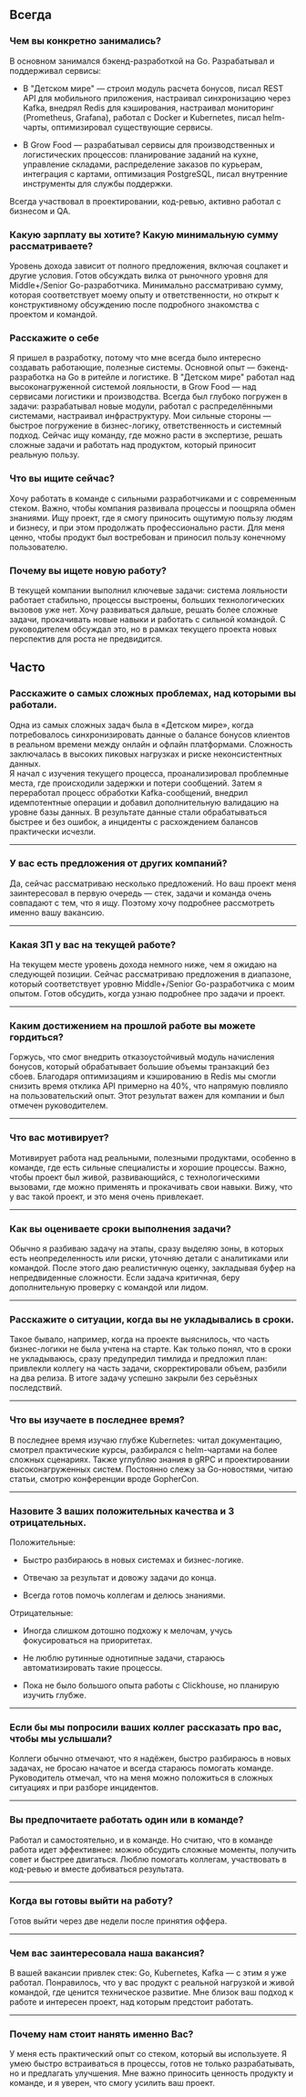 ## Всегда
### Чем вы конкретно занимались?
В основном занимался бэкенд-разработкой на Go. Разрабатывал и поддерживал сервисы:

- В "Детском мире" — строил модуль расчета бонусов, писал REST API для мобильного приложения, настраивал синхронизацию через Kafka, внедрял Redis для кэширования, настраивал мониторинг (Prometheus, Grafana), работал с Docker и Kubernetes, писал helm-чарты, оптимизировал существующие сервисы.
    
- В Grow Food — разрабатывал сервисы для производственных и логистических процессов: планирование заданий на кухне, управление складами, распределение заказов по курьерам, интеграция с картами, оптимизация PostgreSQL, писал внутренние инструменты для службы поддержки.
    

Всегда участвовал в проектировании, код-ревью, активно работал с бизнесом и QA.
### Какую зарплату вы хотите? Какую минимальную сумму рассматриваете?

Уровень дохода зависит от полного предложения, включая соцпакет и другие условия. Готов обсуждать вилка от рыночного уровня для Middle+/Senior Go-разработчика. Минимально рассматриваю сумму, которая соответствует моему опыту и ответственности, но открыт к конструктивному обсуждению после подробного знакомства с проектом и командой.
### Расскажите о себе

Я пришел в разработку, потому что мне всегда было интересно создавать работающие, полезные системы. Основной опыт — бэкенд-разработка на Go в ритейле и логистике. В "Детском мире" работал над высоконагруженной системой лояльности, в Grow Food — над сервисами логистики и производства. Всегда был глубоко погружен в задачи: разрабатывал новые модули, работал с распределёнными системами, настраивал инфраструктуру. Мои сильные стороны — быстрое погружение в бизнес-логику, ответственность и системный подход. Сейчас ищу команду, где можно расти в экспертизе, решать сложные задачи и работать над продуктом, который приносит реальную пользу.
### Что вы ищите сейчас?
Хочу работать в команде с сильными разработчиками и с современным стеком. Важно, чтобы компания развивала процессы и поощряла обмен знаниями. Ищу проект, где я смогу приносить ощутимую пользу людям и бизнесу, и при этом продолжать профессионально расти. Для меня ценно, чтобы продукт был востребован и приносил пользу конечному пользователю.
### Почему вы ищете новую работу?

В текущей компании выполнил ключевые задачи: система лояльности работает стабильно, процессы выстроены, больших технологических вызовов уже нет. Хочу развиваться дальше, решать более сложные задачи, прокачивать новые навыки и работать с сильной командой. С руководителем обсуждал это, но в рамках текущего проекта новых перспектив для роста не предвидится.
##  Часто
### Расскажите о самых сложных проблемах, над которыми вы работали.

Одна из самых сложных задач была в «Детском мире», когда потребовалось синхронизировать данные о балансе бонусов клиентов в реальном времени между онлайн и офлайн платформами. Сложность заключалась в высоких пиковых нагрузках и риске неконсистентных данных.  
Я начал с изучения текущего процесса, проанализировал проблемные места, где происходили задержки и потери сообщений. Затем я переработал процесс обработки Kafka-сообщений, внедрил идемпотентные операции и добавил дополнительную валидацию на уровне базы данных. В результате данные стали обрабатываться быстрее и без ошибок, а инциденты с расхождением балансов практически исчезли.

---

### У вас есть предложения от других компаний?

Да, сейчас рассматриваю несколько предложений. Но ваш проект меня заинтересовал в первую очередь — стек, задачи и команда очень совпадают с тем, что я ищу. Поэтому хочу подробнее рассмотреть именно вашу вакансию.

---

### Какая ЗП у вас на текущей работе?

На текущем месте уровень дохода немного ниже, чем я ожидаю на следующей позиции. Сейчас рассматриваю предложения в диапазоне, который соответствует уровню Middle+/Senior Go-разработчика с моим опытом. Готов обсудить, когда узнаю подробнее про задачи и проект.

---

### Каким достижением на прошлой работе вы можете гордиться?

Горжусь, что смог внедрить отказоустойчивый модуль начисления бонусов, который обрабатывает большие объемы транзакций без сбоев. Благодаря оптимизациям и кэшированию в Redis мы смогли снизить время отклика API примерно на 40%, что напрямую повлияло на пользовательский опыт. Этот результат важен для компании и был отмечен руководителем.

---

### Что вас мотивирует?

Мотивирует работа над реальными, полезными продуктами, особенно в команде, где есть сильные специалисты и хорошие процессы. Важно, чтобы проект был живой, развивающийся, с технологическими вызовами, где можно применять и прокачивать свои навыки. Вижу, что у вас такой проект, и это меня очень привлекает.

---

### Как вы оцениваете сроки выполнения задачи?

Обычно я разбиваю задачу на этапы, сразу выделяю зоны, в которых есть неопределенность или риски, уточняю детали с аналитиками или командой. После этого даю реалистичную оценку, закладывая буфер на непредвиденные сложности. Если задача критичная, беру дополнительную проверку с командой или лидом.

---

### Расскажите о ситуации, когда вы не укладывались в сроки.

Такое бывало, например, когда на проекте выяснилось, что часть бизнес-логики не была учтена на старте. Как только понял, что в сроки не укладываюсь, сразу предупредил тимлида и предложил план: привлекли коллегу на часть задачи, скорректировали объем, разбили на два релиза. В итоге задачу успешно закрыли без серьёзных последствий.

---

### Что вы изучаете в последнее время?

В последнее время изучаю глубже Kubernetes: читал документацию, смотрел практические курсы, разбирался с helm-чартами на более сложных сценариях. Также углубляю знания в gRPC и проектировании высоконагруженных систем. Постоянно слежу за Go-новостями, читаю статьи, смотрю конференции вроде GopherCon.

---

### Назовите 3 ваших положительных качества и 3 отрицательных.

Положительные:

- Быстро разбираюсь в новых системах и бизнес-логике.
    
- Отвечаю за результат и довожу задачи до конца.
    
- Всегда готов помочь коллегам и делюсь знаниями.
    

Отрицательные:

- Иногда слишком дотошно подхожу к мелочам, учусь фокусироваться на приоритетах.
    
- Не люблю рутинные однотипные задачи, стараюсь автоматизировать такие процессы.
    
- Пока не было большого опыта работы с Clickhouse, но планирую изучить глубже.
    

---

### Если бы мы попросили ваших коллег рассказать про вас, чтобы мы услышали?

Коллеги обычно отмечают, что я надёжен, быстро разбираюсь в новых задачах, не бросаю начатое и всегда стараюсь помогать команде. Руководитель отмечал, что на меня можно положиться в сложных ситуациях и при разборе инцидентов.

---

### Вы предпочитаете работать один или в команде?

Работал и самостоятельно, и в команде. Но считаю, что в команде работа идет эффективнее: можно обсудить сложные моменты, получить совет и быстрее двигаться. Люблю помогать коллегам, участвовать в код-ревью и вместе добиваться результата.

---

### Когда вы готовы выйти на работу?

Готов выйти через две недели после принятия оффера.

---

### Чем вас заинтересовала наша вакансия?

В вашей вакансии привлек стек: Go, Kubernetes, Kafka — с этим я уже работал. Понравилось, что у вас продукт с реальной нагрузкой и живой командой, где ценится техническое развитие. Мне близок ваш подход к работе и интересен проект, над которым предстоит работать.

---

### Почему нам стоит нанять именно Вас?

У меня есть практический опыт со стеком, который вы используете. Я умею быстро встраиваться в процессы, готов не только разрабатывать, но и предлагать улучшения. Мне важно приносить ценность продукту и команде, и я уверен, что смогу усилить ваш проект.